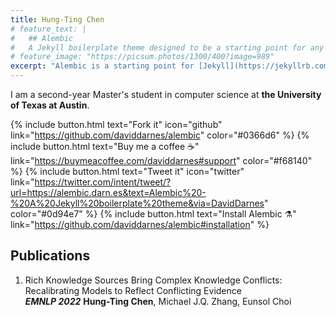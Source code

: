 ```yaml
---
title: Hung-Ting Chen
# feature_text: |
#   ## Alembic
#   A Jekyll boilerplate theme designed to be a starting point for any Jekyll website
# feature_image: "https://picsum.photos/1300/400?image=989"
excerpt: "Alembic is a starting point for [Jekyll](https://jekyllrb.com/) projects. Rather than starting from scratch, this boilerplate is designed to get the ball rolling immediately. Install it, configure it, tweak it, push it."
---
```


I am a second-year Master's student in computer science at **the University of Texas at Austin**.  

{% include button.html text="Fork it" icon="github" link="https://github.com/daviddarnes/alembic" color="#0366d6" %} {% include button.html text="Buy me a coffee ☕️" link="https://buymeacoffee.com/daviddarnes#support" color="#f68140" %} {% include button.html text="Tweet it" icon="twitter" link="https://twitter.com/intent/tweet/?url=https://alembic.darn.es&text=Alembic%20-%20A%20Jekyll%20boilerplate%20theme&via=DavidDarnes" color="#0d94e7" %} {% include button.html text="Install Alembic ⚗️" link="https://github.com/daviddarnes/alembic#installation" %}

## Publications
1. Rich Knowledge Sources Bring Complex Knowledge Conflicts: Recalibrating Models to Reflect Conflicting Evidence  
   ***EMNLP 2022***
   **Hung-Ting Chen**, Michael J.Q. Zhang, Eunsol Choi  

